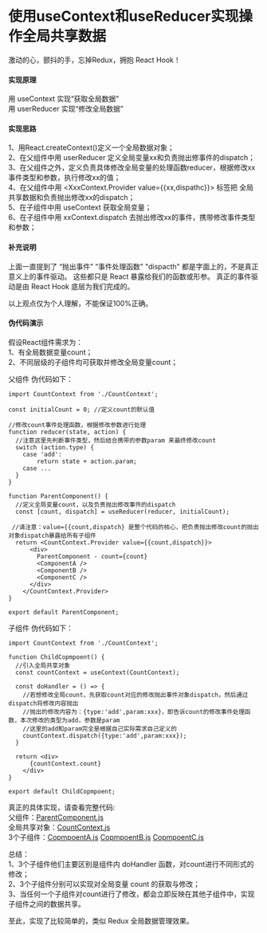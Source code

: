 # 使用useContext和useReducer实现操作全局共享数据

激动的心，颤抖的手，忘掉Redux，拥抱 React Hook！

#### 实现原理
用 useContext 实现“获取全局数据”  
用 userReducer 实现“修改全局数据”  

#### 实现思路
1、用React.createContext()定义一个全局数据对象；  
2、在父组件中用 userReducer 定义全局变量xx和负责抛出修事件的dispatch；  
3、在父组件之外，定义负责具体修改全局变量的处理函数reducer，根据修改xx事件类型和参数，执行修改xx的值；  
4、在父组件中用 <XxxContext.Provider value={{xx,dispathc}}> 标签把 全局共享数据和负责抛出修改xx的dispatch；  
5、在子组件中用 useContext 获取全局变量；  
6、在子组件中用 xxContext.dispatch 去抛出修改xx的事件，携带修改事件类型和参数；  

#### 补充说明
上面一直提到了 “抛出事件” “事件处理函数” "dispacth" 都是字面上的，不是真正意义上的事件驱动。  这些都只是 React 暴露给我们的函数或形参。 真正的事件驱动是由 React Hook 底层为我们完成的。

以上观点仅为个人理解，不能保证100%正确。  

#### 伪代码演示

假设React组件需求为：  
1、有全局数据变量count；  
2、不同层级的子组件均可获取并修改全局变量count；  

父组件 伪代码如下：  

    import CountContext from './CountContext';

    const initialCount = 0; //定义count的默认值

    //修改count事件处理函数，根据修改参数进行处理
    function reducer(state, action) {
      //注意这里先判断事件类型，然后结合携带的参数param 来最终修改count
      switch (action.type) {
        case 'add':
            return state + action.param;
        case ...
      }
    }

    function ParentComponent() {
      //定义全局变量count，以及负责抛出修改事件的dispatch
      const [count, dispatch] = useReducer(reducer, initialCount);

     //请注意：value={{count,dispatch} 是整个代码的核心，把负责抛出修改count的抛出对象dispatch暴露给所有子组件
      return <CountContext.Provider value={{count,dispatch}}>
          <div>
            ParentComponent - count={count}
            <ComponentA />
            <ComponentB />
            <ComponentC />
          </div>
        </CountContext.Provider>
    }

    export default ParentComponent;


子组件 伪代码如下：  

    import CountContext from './CountContext';
    
    function ChildCopmpoent() {
      //引入全局共享对象
      const countContext = useContext(CountContext);

      const doHandler = () => {
        //若想修改全局count，先获取count对应的修改抛出事件对象dispatch，然后通过dispatch将修改内容抛出
        //抛出的修改内容为：{type:'add',param:xxx}，即告诉count的修改事件处理函数，本次修改的类型为add，参数是param
        //这里的add和param完全是根据自己实际需求自己定义的
        countContext.dispatch({type:'add',param:xxx});
      }

      return <div>
          {countContext.count}
        </div>
    }
    
    export default ChildCopmpoent;


真正的具体实现，请查看完整代码:  
父组件：[ParentComponent.js](https://github.com/puxiao/react-hook-component/blob/master/use-context-and-reducer/ParentComponent.js)  
全局共享对象：[CountContext.js](https://github.com/puxiao/react-hook-component/blob/master/use-context-and-reducer/CountContext.js)  
3个子组件：[CopmpoentA.js](https://github.com/puxiao/react-hook-component/blob/master/use-context-and-reducer/CopmpoentA.js)   [CopmpoentB.js](https://github.com/puxiao/react-hook-component/blob/master/use-context-and-reducer/CopmpoentB.js)   [CopmpoentC.js](https://github.com/puxiao/react-hook-component/blob/master/use-context-and-reducer/CopmpoentC.js) 

总结：  
1、3个子组件他们主要区别是组件内 doHandler 函数，对count进行不同形式的修改；  
2、3个子组件分别可以实现对全局变量 count 的获取与修改；  
3、当任何一个子组件对count进行了修改，都会立即反映在其他子组件中，实现子组件之间的数据共享。  

至此，实现了比较简单的，类似 Redux 全局数据管理效果。
